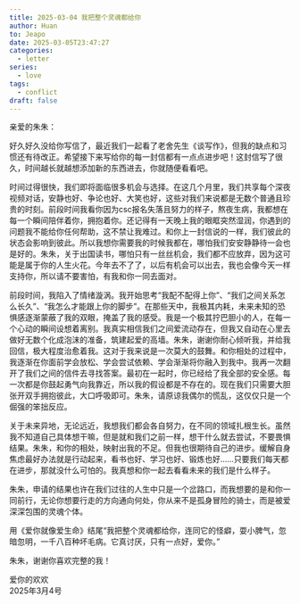 ```yaml
---
title: 2025-03-04 我把整个灵魂都给你
author: Huan
to: Jeapo
date: 2025-03-05T23:47:27
categories:
  - letter
series:
  - love
tags:
  - conflict
draft: false
---
```

亲爱的朱朱：

好久好久没给你写信了，最近我们一起看了老舍先生《谈写作》，但我的缺点和习惯还有待改正。希望接下来写给你的每一封信都有一点点进步吧！这封信写了很久，时间越长就越想添加新的东西进去，你就随便看看吧。

时间过得很快，我们即将面临很多机会与选择。在这几个月里，我们共享每个深夜视频对话，安静也好、争论也好、大笑也好，这些对我们来说都是无数个普通且珍贵的时刻。前段时间我看你因为csc报名失落且努力的样子，熬夜生病，我都想在每一个瞬间陪伴着你，拥抱着你。还记得有一天晚上我的眼眶突然湿润，你遇到的问题我不能给你任何帮助，这不禁让我难过。和你上一封信说的一样，我们彼此的状态会影响到彼此。所以我想你需要我的时候我都在，哪怕我们安安静静待一会也是好的。朱朱，关于出国读书，哪怕只有一丝丝机会，我们都不应放弃，因为这可能是属于你的人生火花。今年去不了了，以后有机会可以出去，我也会像今天一样支持你，所以请不要害怕，有我和你一同去面对。

前段时间，我陷入了情绪漩涡。我开始思考“我配不配得上你”、“我们之间关系怎么长久”、“我怎么才能跟上你的脚步”。在那些天中，我极其内耗，未来未知的恐惧感逐渐蒙蔽了我的双眼，掩盖了我的感受。我是一个极其拧巴胆小的人，在每一个心动的瞬间设想着离别。我真实相信我们之间爱流动存在，但我又自动在心里去做好无数个化成泡沫的准备，筑建起爱的高墙。朱朱，谢谢你耐心倾听我，并给我回信，极大程度治愈着我。这对于我来说是一次莫大的鼓舞。和你相处的过程中，我逐渐在你面前学会放松、学会尝试依赖、学会渐渐将你融入到我中。我再一次翻开了我们之间的信件去寻找答案。最初在一起时，你已经给了我全部的安全感。每一次都是你鼓起勇气向我靠近，所以我的假设都是不存在的。现在我们只需要大胆张开双手拥抱彼此，大口呼吸即可。朱朱，请原谅我偶尔的慌乱，这仅仅只是一个倔强的笨拙反应。

关于未来异地，无论远近，我想我们都会各自努力，在不同的领域扎根生长。虽然我不知道自己具体想干嘛，但是就和我们之前一样，想干什么就去尝试，不要畏惧结果。朱朱，和你的相处，映射出我的不足。但我也很期待自己的进步。缓解自身焦虑最好办法就是行动起来，看书也好、学习也好、锻炼也好……只要我们每天都在进步，那就没什么可怕的。我真想和你一起去看看未来的我们是什么样子。

朱朱，申请的结果也许在我们过往的人生中只是一个岔路口，而我想要的是和你一同前行，无论你想要行走的方向通向何处，你从来不是孤身冒险的骑士，而是被爱深深包围的灵魂个体。

用《爱你就像爱生命》结尾“我把整个灵魂都给你，连同它的怪癖，耍小脾气，忽暗忽明，一千八百种坏毛病。它真讨厌，只有一点好，爱你。”

朱朱，谢谢你喜欢完整的我！

爱你的欢欢  
2025年3月4号
